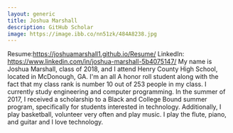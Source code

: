 ```yaml
---
layout: generic
title: Joshua Marshall
description: GitHub Scholar
image: https://image.ibb.co/nn51zk/484A8238.jpg
---
```


Resume:https://joshuamarshall1.github.io/Resume/
LinkedIn: https://www.linkedin.com/in/joshua-marshall-5b4075147/
My name is Joshua Marshall, class of 2018, and I attend Henry County High School, located in McDonough, GA. I'm an all A honor roll student along with the fact that my class rank is number 10 out of 253 people in my class. I currently study engineering and computer programming. In the summer of 2017, I received a scholarship to a Black and College Bound summer program, specifically for students interested in technology. Additionally, I play basketball, volunteer very often and play music. I play the flute, piano, and guitar and I love technology.
